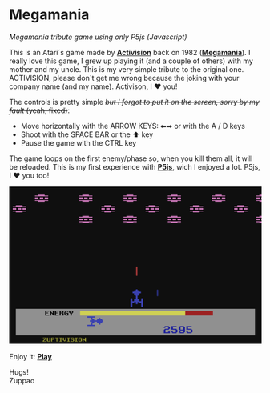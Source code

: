 # Megamania
_Megamania tribute game using only P5js (Javascript)_

This is an Atari´s game made by [**Activision**](https://www.activision.com) back on 1982 ([**Megamania**](https://en.wikipedia.org/wiki/Megamania)). I really love this game, I grew up playing it (and a couple of others) with my mother and my uncle.
This is my very simple tribute to the original one. ACTIVISION, please don´t get me wrong because the joking with your company name (and my name). Activison, I ❤ you!

The controls is pretty simple ~~_but I forgot to put it on the screen, sorry by my fault_ (yeah, fixed)~~:
- Move horizontally with the ARROW KEYS: ⬅➡ or with the A / D keys
- Shoot with the SPACE BAR or the ⬆ key
- Pause the game with the CTRL key

The game loops on the first enemy/phase so, when you kill them all, it will be reloaded.
This is my first experience with [**P5js**](https://p5js.org), wich I enjoyed a lot. P5js, I ❤ you too!

![Screen.png](/Screen.png)

Enjoy it: [**Play**](https://rawcdn.githack.com/zuppao/megamania/0533ab0814149d0356f9d2fdcad597a00528089a/Mega.html) 

Hugs!<br />
Zuppao
